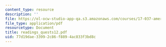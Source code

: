 ```yaml
---
content_type: resource
description: ''
file: https://ol-ocw-studio-app-qa.s3.amazonaws.com/courses/17-037-american-political-thought-spring-2004/77d19dae33992c86f8894ac833f3bd8c_readings_quests12.pdf
file_type: application/pdf
resourcetype: Document
title: readings_quests12.pdf
uid: 77d19dae-3399-2c86-f889-4ac833f3bd8c
---
```

